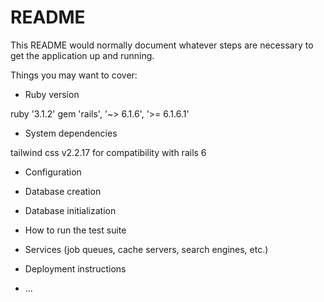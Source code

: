 # README

This README would normally document whatever steps are necessary to get the
application up and running.

Things you may want to cover:

* Ruby version

ruby '3.1.2' gem 'rails', '~> 6.1.6', '>= 6.1.6.1'

* System dependencies

tailwind css v2.2.17 for compatibility with rails 6

* Configuration

* Database creation

* Database initialization

* How to run the test suite

* Services (job queues, cache servers, search engines, etc.)

* Deployment instructions

* ...
